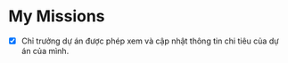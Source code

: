 # My Missions

* [X] Chỉ trưởng dự án được phép xem và cập nhật thông tin chi tiêu của dự án của mình. 


